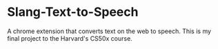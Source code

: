 # Slang-Text-to-Speech
A chrome extension that converts text on the web to speech. This is my final project to the Harvard's CS50x course.
